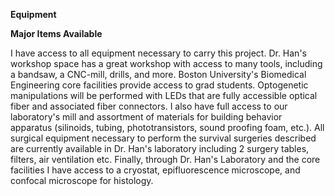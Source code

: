 **Equipment**

**Major Items Available**

I have access to all equipment necessary to carry this project. Dr. Han's workshop space has a great workshop with access to many tools, including a bandsaw, a CNC-mill, drills, and more. Boston University's Biomedical Engineering core facilities provide access to grad students. Optogenetic manipulations will be performed with LEDs that are fully accessible optical fiber and associated fiber connectors. I also have full access to our laboratory's mill and assortment of materials for building behavior apparatus (silinoids, tubing, phototransistors, sound proofing foam, etc.). All surgical equipment necessary to perform the survival surgeries described are currently available in Dr. Han's laboratory including 2 surgery tables, filters, air ventilation etc. Finally, through Dr. Han's Laboratory and the core facilities I have access to a cryostat, epifluorescence microscope, and confocal microscope for histology.
